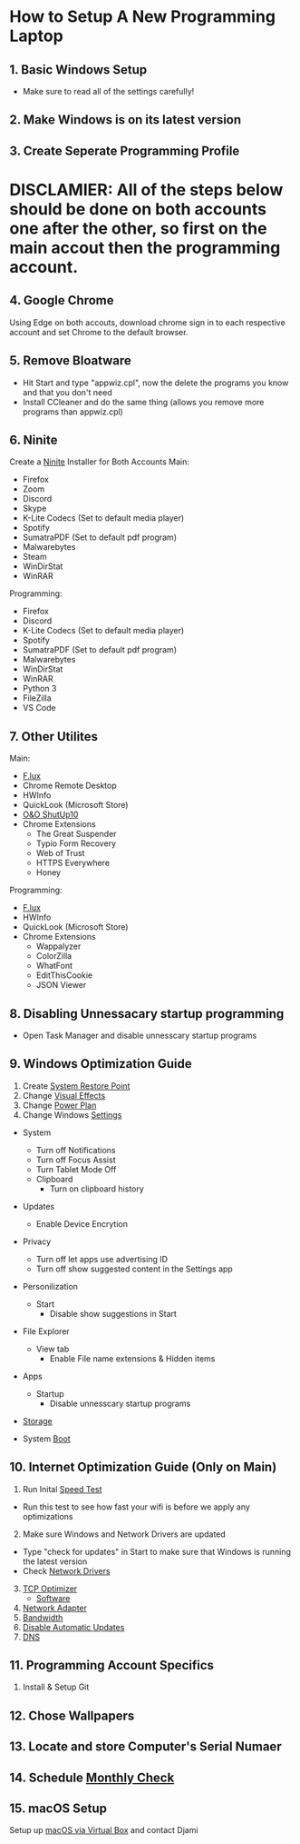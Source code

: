 # How to Setup A New Programming Laptop 
## 1. Basic Windows Setup
* Make sure to read all of the settings carefully!

## 2. Make Windows is on its latest version

## 3. Create Seperate Programming Profile


# DISCLAMIER: All of the steps below should be done on both accounts one after the other, so first on the main accout then the programming account.

## 4. Google Chrome
Using Edge on both accouts, download chrome sign in to each respective account and set Chrome to the default browser.

## 5. Remove Bloatware
* Hit Start and type "appwiz.cpl", now the delete the programs you know and that you don't need
* Install CCleaner and do the same thing (allows you remove more programs than appwiz.cpl)

## 6. Ninite
Create a [Ninite](https://ninite.com/) Installer for Both Accounts
Main:
* Firefox
* Zoom
* Discord 
* Skype
* K-Lite Codecs (Set to default media player)
* Spotify
* SumatraPDF (Set to default pdf program)
* Malwarebytes
* Steam
* WinDirStat
* WinRAR

Programming:
* Firefox
* Discord 
* K-Lite Codecs (Set to default media player)
* Spotify
* SumatraPDF (Set to default pdf program)
* Malwarebytes
* WinDirStat
* WinRAR
* Python 3
* FileZilla
* VS Code

## 7. Other Utilites
Main:
* [F.lux](https://justgetflux.com/)
* Chrome Remote Desktop
* HWInfo
* QuickLook (Microsoft Store)
* [O&O ShutUp10](https://www.oo-software.com/en/shutup10)
* Chrome Extensions
    * The Great Suspender
    * Typio Form Recovery
    * Web of Trust
    * HTTPS Everywhere
    * Honey

Programming:
* [F.lux](https://justgetflux.com/)
* HWInfo
* QuickLook (Microsoft Store)
* Chrome Extensions
    * Wappalyzer
    * ColorZilla
    * WhatFont
    * EditThisCookie
    * JSON Viewer

## 8. Disabling Unnessacary startup programming
* Open Task Manager and disable unnesscary startup programs

## 9. Windows Optimization Guide
   1. Create [System Restore Point](https://youtu.be/sH2FCmBg7VA?t=59)
   2. Change [Visual Effects](https://youtu.be/sH2FCmBg7VA?t=96)
   3. Change [Power Plan](https://youtu.be/sH2FCmBg7VA?t=153)
   4. Change Windows [Settings](https://youtu.be/sH2FCmBg7VA?t=177)
* System
  *  Turn off Notifications
  *  Turn off Focus Assist
  *  Turn Tablet Mode Off
  *  Clipboard
        * Turn on clipboard history     
* Updates
    * Enable Device Encrytion 

* Privacy
  * Turn off let apps use advertising ID
  * Turn off show suggested content in the Settings app
* Personilization
    * Start
      * Disable show suggestions in Start
* File Explorer
    * View tab
        * Enable File name extensions & Hidden items 
*  Apps
    * Startup  
        * Disable unnesscary startup programs   
* [Storage](https://youtu.be/sH2FCmBg7VA?t=348)
* System [Boot](https://youtu.be/sH2FCmBg7VA?t=476) 

## 10. Internet Optimization Guide (Only on Main)

1. Run Inital [Speed Test](https://www.speedtest.net/)
* Run this test to see how fast your wifi is before we apply any optimizations

2. Make sure Windows and Network Drivers are updated
* Type "check for updates" in Start to make sure that Windows is running the latest version
* Check [Network Drivers](https://youtu.be/MUZ1jpnr71w?t=144)

3. [TCP Optimizer](https://youtu.be/MUZ1jpnr71w?t=256)
    * [Software](https://www.speedguide.net/downloads.php?gclid=Cj0KCQjwzbv7BRDIARIsAM-A6-15XauR97mj0w2BjUT95gbEyKTZtaLLIvycnVLwau5iuH8huZZeIroaArEoEALw_wcB)
4. [Network Adapter](https://youtu.be/MUZ1jpnr71w?t=431)
5. [Bandwidth](https://youtu.be/MUZ1jpnr71w?t=480)
6. [Disable Automatic Updates](https://youtu.be/MUZ1jpnr71w?t=523)
7. [DNS](https://youtu.be/MUZ1jpnr71w?t=568)

## 11. Programming Account Specifics
1. Install & Setup Git

## 12. Chose Wallpapers

## 13. Locate and store Computer's Serial Numaer

## 14. Schedule [Monthly Check](https://github.com/AmalDjibo/Monthly-Computer-Maintence-Guide)

## 15. macOS Setup

Setup up [macOS via Virtual Box](https://www.youtube.com/watch?v=Dfl_RsRvrlM) and contact Djami

